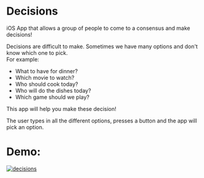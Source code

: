 # Decisions
iOS App that allows a group of people to come to a consensus and make decisions!

Decisions are difficult to make. Sometimes we have many options and don't know which one to pick. <br/>
For example: <br/>
 - What to have for dinner?
 - Which movie to watch?
 - Who should cook today?
 - Who will do the dishes today?
 - Which game should we play?
 
This app will help you make these decision! <br/>

The user types in all the different options, presses a button and the app will pick an option.

# Demo:
<a href="https://media.giphy.com/media/RJEN7n2yMTxY43GLeg/giphy.gif"><img src="https://media.giphy.com/media/RJEN7n2yMTxY43GLeg/giphy.gif" title="decisions"/></a>
